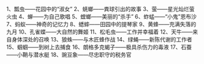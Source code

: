 1、瓢虫——花园中的“淑女”
2、蜣螂——粪球引出的故事
3、萤——星光灿烂萤火虫
4、蝉——为自己歌唱
5、螳螂——美丽的“杀手”
6、蚱蜢——“小鬼”恩布沙
7、蚂蚁——神奇的记忆力
8、蟋蟀——田园中的提琴家
9、黄蜂——充满失落的九月
10、孔雀蝶——大自然的舞姬
11、松毛虫——工作并幸福着
12、天牛——来自身体深处的召唤
13、狼蛛——与木匠蜂作战
14、绿蝇——新陈代谢的工作者
15、蝈蝈——到树上去捕食
16、朗格多克蝎子——极具杀伤力的毒液
17、石蚕——小鞘与潜水艇
18、豌豆象——尽忠职守的税务官